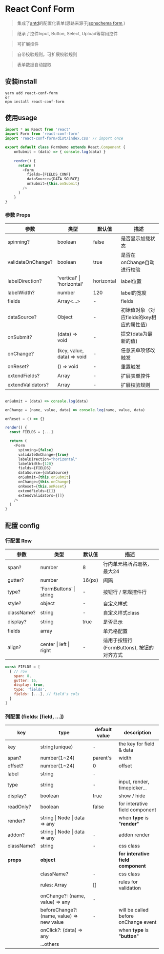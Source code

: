 # React Conf Form

> 集成了[antd](https://ant.design/index-cn)的配置化表单(思路来源于[jsonschema form]( https://github.com/rjsf-team/react-jsonschema-form),)

> 继承了控件Input, Button, Select, Upload等常用控件

> 可扩展控件

> 自带校验规则，可扩展校验规则

> 表单数据自动提取



## 安装install

```
yarn add react-conf-form 
or 
npm install react-conf-form
```



## 使用usage

```javascript
import * as React from 'react'
import Form from 'react-conf-form'
import 'react-conf-form/dist/index.css' // import once

export default class FormDemo extends React.Component {
    onSubmit = (data) => { console.log(data) }
    
    render() {
      return (
        <Form
          fields={FIELDS_CONF}
          dataSource={DATA_SOURCE}
          onSubmit={this.onSubmit}
        />
      )
    }
}
```



### 参数 Props

| 参数              | 类型                        | 默认值         | 描述             |
| ----------------- | -------------------------- | ------------- | ----------------------- |
| spinning?         | boolean                    | false         | 是否显示加载状态          |
| validateOnChange? | boolean                    | true          | 是否在onChange自动进行校验 |
| labelDirection?   | 'vertical' \| 'horizontal' | horizontal    | label位置                |
| labelWidth?       | number                     | 120           | label的宽度              |
| fields            | Array<...>                 | -             | fields                  |
| dataSource?       | Object                     | -             | 初始值对象（对应fields的key相应的属性值) |
| onSubmit?         | (data) => void             | -             | 提交(data为最新的值)      |
| onChange?         | (key, value, data) => void | -             | 任意表单项修改触发              |
| onReset?          | () => void                 | -             | 重置触发                 |
| extendFields?     | Array<ExtendField>         | -             | 扩展表单控件              |
| extendValidators? | Array<ExtendValidator>     | -             | 扩展校验规则              |

```javascript

onSubmit = (data) => console.log(data)

onChange = (name, value, data) => console.log(name, value, data)

onReset = () => {}

render() {
  const FIELDS = [...]

  return (
    <Form
      spinning={false}
      validateOnChange={true}
      labelDirection="horizontal"
      labelWidth={120}
      fields={FIELDS}
      dataSource={dataSource}
      onSubmit={this.onSubmit}
      onChange={this.onChange}
      onReset={this.onReset}
      extendFields={[]}
      extendValidators={[]}
    />
  )
}
```

## 配置 config

### 行配置 Row

| 参数        | 类型                    | 默认值         | 描述              |
| ---------- | ----------------------- | ------------- | ------------------------ |
| span?      | number                  | 8             | 行内单元格所占珊格，最大24   |
| gutter?    | number                  | 16(px)        | 间隔                      |
| type?      | 'FormButtons' \| string | -             | 按钮行 / 常规控件行         |
| style?     | object                  | -             | 自定义样式                 |
| className? | string                  | -             | 自定义样式class           |
| display?   | string                  | true          | 是否显示                  |
| fields     | array                   |               | 单元格配置                |
| align?     | center \| left \| right | -             | 适用于按钮行(FormButtons), 按钮的对齐方式  |

```javascript
const FIELDS = [
  { // row 
    span: 8,
    gutter: 16,
    display: true,
    type: 'fields',
    fields: [...], // field's cols
  }
]
```



### 列配置 (fields: [field, ...])

| key        | type                                      | default value | description                          |
| ---------- | ----------------------------------------- | ------------- | ------------------------------------ |
| key        | string(unique)                            | -             | the key for field & data             |
| span?      | number(1~24)                              | parent's      | width                                |
| offset?    | number(1~24)                              | 0             | offset                               |
| label      | string                                    | -             |                                      |
| type       | string                                    | -             | input, render, timepicker...         |
| display?   | boolean                                   | true          | show / hide                          |
| readOnly?  | boolean                                   | false         | for interative field component       |
| render?    | string \| Node \| data => any             |               | when **type** is "**render**"        |
| addon?     | string \| Node \| data => any             | -             | addon render                         |
| className? | string                                    | -             | css class                            |
| **props**  | **object**                                |               | **for interative field component**   |
|            | className?                                | -             | css class                            |
|            | rules: Array<string>                      | []            | rules for validation                 |
|            | onChange?: (name, value) => any           | -             |                                      |
|            | beforeChange?: (name, value) => new value | -             | will be called before onChange event |
|            | onClick?: (data) => any                   |               | when **type** is "**button**"        |
|            | ...others                                 |               |                                      |

